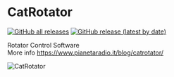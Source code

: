 # CatRotator

[![GitHub all releases](https://img.shields.io/github/downloads/PianetaRadio/CatRotator/total)](https://img.shields.io/github/downloads/PianetaRadio/CatRotator/total)
[![GitHub release (latest by date)](https://img.shields.io/github/downloads/PianetaRadio/CatRotator/latest/total)](https://github.com/PianetaRadio/CatRotator/releases)

Rotator Control Software<br/>
More info https://www.pianetaradio.it/blog/catrotator/

![CatRotator](https://www.pianetaradio.it/wp-content/uploads/2022/09/catrotator_1.2.0_01.png)
